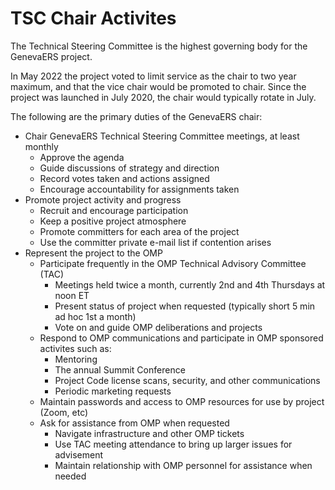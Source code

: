 # TSC Chair Activites

The Technical Steering Committee is the highest governing body for the GenevaERS project.  

In May 2022 the project voted to limit service as the chair to two year maximum, and that the vice chair would be promoted to chair.  Since the project was launched in July 2020, the chair would typically rotate in July.

The following are the primary duties of the GenevaERS chair:

- Chair GenevaERS Technical Steering Committee meetings, at least monthly
  - Approve the agenda
  - Guide discussions of strategy and direction
  - Record votes taken and actions assigned
  - Encourage accountability for assignments taken
- Promote project activity and progress
  - Recruit and encourage participation
  - Keep a positive project atmosphere
  - Promote committers for each area of the project
  - Use the committer private e-mail list if contention arises
- Represent the project to the OMP
  - Participate frequently in the OMP Technical Advisory Committee (TAC)
    - Meetings held twice a month, currently 2nd and 4th Thursdays at noon ET
    - Present status of project when requested (typically short 5 min ad hoc 1st a month)
    - Vote on and guide OMP deliberations and projects
  - Respond to OMP communications and participate in OMP sponsored activites such as:
    - Mentoring
    - The annual Summit Conference
    - Project Code license scans, security, and other communications
    - Periodic marketing requests
  - Maintain passwords and access to OMP resources for use by project (Zoom, etc)
  - Ask for assistance from OMP when requested
    - Navigate infrastructure and other OMP tickets
    - Use TAC meeting attendance to bring up larger issues for advisement
    - Maintain relationship with OMP personnel for assistance when needed

